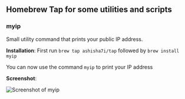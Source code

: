 ## Homebrew Tap for some utilities and scripts 

### myip

Small utility command that prints your public IP address. 

__Installation__: First run `brew tap ashisha7i/tap` followed by `brew install myip`

You can now use the command `myip` to print your IP address

__Screenshot__: 

![Screenshot of myip](https://raw.githubusercontent.com/ashisha7i/myip-hbf/main/myip.png)
